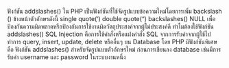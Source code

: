 ฟังก์ชัน addslashes() ใน PHP เป็นฟังก์ชันที่ใช้จัดรูปแบบข้อความใหม่โดยการเพิ่ม backslash (\) ข้างหน้าตัวอักษรดังนี้ 
single quote(‘) 
double quote(“)
backslashes(\) 
NULL
เพื่อป้องกันความผิดพลาดหรือป้องกันการใช้งานผิดวัตถุประสงค์จากผู้ไม่ประสงค์ดี 
ทำไมต้องใช้ฟังก์ชัน addslashes()
SQL Injection คือการใช้คำสั่งหรือแฝงคำสั่ง SQL จากการรับค่าจากผู้ใช้ไปทำการ  query, insert, update, delete หรืออื่นๆ บน Database โดย PHP มีฟังก์ชันพิเศษคือ ฟังก์ชัน addslashes() สำหรับจัดรูปแบบตัวอักษรใหม่ ก่อนการเขียนลง database เช่นมีการรับค่า username และ password ในระบบงานหนึ่ง
